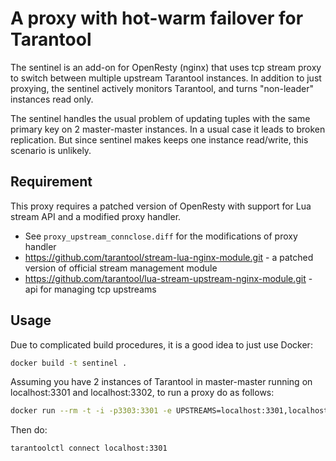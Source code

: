 # A proxy with hot-warm failover for Tarantool

The sentinel is an add-on for OpenResty (nginx) that uses tcp stream
proxy to switch between multiple upstream Tarantool instances. In
addition to just proxying, the sentinel actively monitors Tarantool,
and turns "non-leader" instances read only.

The sentinel handles the usual problem of updating tuples with the
same primary key on 2 master-master instances. In a usual case it
leads to broken replication. But since sentinel makes keeps one
instance read/write, this scenario is unlikely.

## Requirement

This proxy requires a patched version of OpenResty with support for
Lua stream API and a modified proxy handler.

- See `proxy_upstream_connclose.diff` for the modifications of proxy handler
- https://github.com/tarantool/stream-lua-nginx-module.git - a patched version of official stream management module
- https://github.com/tarantool/lua-stream-upstream-nginx-module.git - api for managing tcp upstreams

## Usage

Due to complicated build procedures, it is a good idea to just use Docker:

```sh
docker build -t sentinel .
```

Assuming you have 2 instances of Tarantool in master-master running on localhost:3301 and localhost:3302, to run a proxy do as follows:

```sh
docker run --rm -t -i -p3303:3301 -e UPSTREAMS=localhost:3301,localhost:3302 sentinel
```

Then do:

```sh
tarantoolctl connect localhost:3301
```
